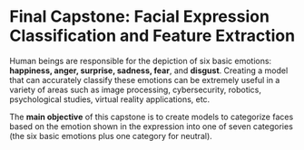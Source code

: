 # Final Capstone: Facial Expression Classification and Feature Extraction 

Human beings are responsible for the depiction of six basic emotions: **happiness, anger, surprise, sadness, fear**, and **disgust**. Creating a model that can accurately classify these emotions can be extremely useful in a variety of areas such as image processing, cybersecurity, robotics, psychological studies, virtual reality applications, etc. 

The **main objective** of this capstone is to create models to categorize faces based on the emotion shown in the expression into one of seven categories (the six basic emotions plus one category for neutral).
